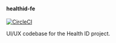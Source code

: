 #### healthid-fe

[![CircleCI](https://circleci.com/gh/bryanmezue/healthid-fe.svg?style=svg&circle-token=8dd98ec19dabf6258cabb335097220f17d928a70)](https://circleci.com/gh/bryanmezue/healthid-fe)

UI/UX codebase for the Health ID project.